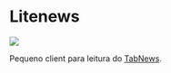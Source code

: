 # Litenews

![](https://img.shields.io/badge/Kotlin-0095D5?&style=for-the-badge&logo=kotlin&logoColor=white)

Pequeno client para leitura do [TabNews](https://www.tabnews.com.br/).